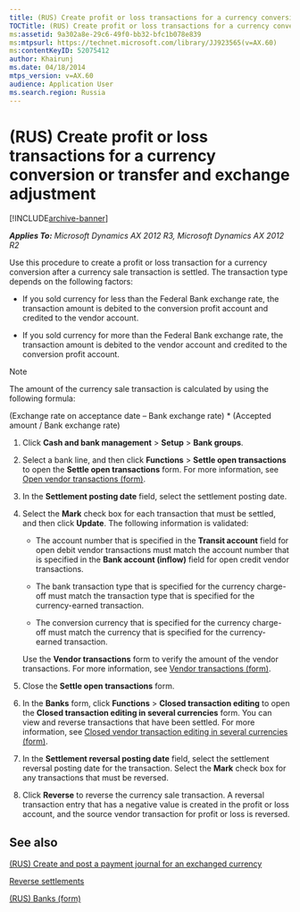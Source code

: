 ```yaml
---
title: (RUS) Create profit or loss transactions for a currency conversion or transfer and exchange adjustment
TOCTitle: (RUS) Create profit or loss transactions for a currency conversion or transfer and exchange adjustment
ms:assetid: 9a302a8e-29c6-49f0-bb32-bfc1b078e839
ms:mtpsurl: https://technet.microsoft.com/library/JJ923565(v=AX.60)
ms:contentKeyID: 52075412
author: Khairunj
ms.date: 04/18/2014
mtps_version: v=AX.60
audience: Application User
ms.search.region: Russia
---
```


# (RUS) Create profit or loss transactions for a currency conversion or transfer and exchange adjustment 


[!INCLUDE[archive-banner](includes/archive-banner.md)]


_**Applies To:** Microsoft Dynamics AX 2012 R3, Microsoft Dynamics AX 2012 R2_

Use this procedure to create a profit or loss transaction for a currency conversion after a currency sale transaction is settled. The transaction type depends on the following factors:

  - If you sold currency for less than the Federal Bank exchange rate, the transaction amount is debited to the conversion profit account and credited to the vendor account.

  - If you sold currency for more than the Federal Bank exchange rate, the transaction amount is debited to the vendor account and credited to the conversion profit account.


> [!NOTE]
> <P>The amount of the currency sale transaction is calculated by using the following formula:</P>
> <P>(Exchange rate on acceptance date – Bank exchange rate) * (Accepted amount / Bank exchange rate)</P>



1.  Click **Cash and bank management** \> **Setup** \> **Bank groups**.

2.  Select a bank line, and then click **Functions** \> **Settle open transactions** to open the **Settle open transactions** form. For more information, see [Open vendor transactions (form)](https://technet.microsoft.com/library/aa551813\(v=ax.60\)).

3.  In the **Settlement posting date** field, select the settlement posting date.

4.  Select the **Mark** check box for each transaction that must be settled, and then click **Update**. The following information is validated:
    
      - The account number that is specified in the **Transit account** field for open debit vendor transactions must match the account number that is specified in the **Bank account (inflow)** field for open credit vendor transactions.
    
      - The bank transaction type that is specified for the currency charge-off must match the transaction type that is specified for the currency-earned transaction.
    
      - The conversion currency that is specified for the currency charge-off must match the currency that is specified for the currency-earned transaction.
    
    Use the **Vendor transactions** form to verify the amount of the vendor transactions. For more information, see [Vendor transactions (form)](https://technet.microsoft.com/library/aa572427\(v=ax.60\)).

5.  Close the **Settle open transactions** form.

6.  In the **Banks** form, click **Functions** \> **Closed transaction editing** to open the **Closed transaction editing in several currencies** form. You can view and reverse transactions that have been settled. For more information, see [Closed vendor transaction editing in several currencies (form)](https://technet.microsoft.com/library/aa556371\(v=ax.60\)).

7.  In the **Settlement reversal posting date** field, select the settlement reversal posting date for the transaction. Select the **Mark** check box for any transactions that must be reversed.

8.  Click **Reverse** to reverse the currency sale transaction. A reversal transaction entry that has a negative value is created in the profit or loss account, and the source vendor transaction for profit or loss is reversed.

## See also

[(RUS) Create and post a payment journal for an exchanged currency](rus-create-and-post-a-payment-journal-for-an-exchanged-currency.md)

[Reverse settlements](reverse-settlements.md)

[(RUS) Banks (form)](https://technet.microsoft.com/library/jj856183\(v=ax.60\))

  


